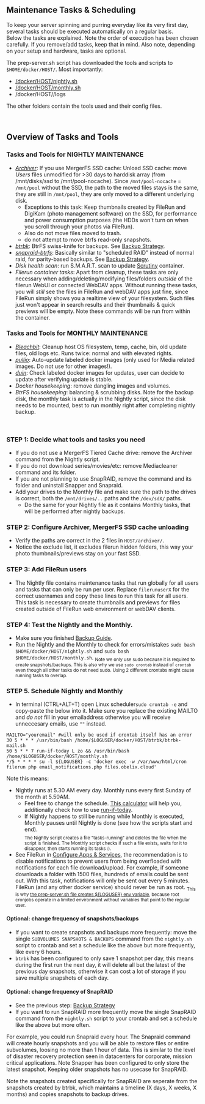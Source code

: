 ## Maintenance Tasks & Scheduling

To keep your server spinning and purring everyday like its very first day, several tasks should be executed automatically on a regular basis.  
Below the tasks are explained. Note the order of execution has been chosen carefully. If you remove/add tasks, keep that in mind. Also note, depending on your setup and hardware, tasks are optional. 

The prep-server.sh script has downloaded the tools and scripts to `$HOME/docker/HOST/`. Most importantly: 
- [/docker/HOST/nightly.sh](https://github.com/zilexa/Homeserver/blob/master/docker/HOST/nightly.sh)
- [/docker/HOST/monthly.sh](https://github.com/zilexa/Homeserver/blob/master/docker/HOST/monthly.sh)
- /docker/HOST//logs

The other folders contain the tools used and their config files. 

&nbsp;

## Overview of Tasks and Tools

### Tasks and Tools for NIGHTLY MAINTENANCE
- [_Archiver_](https://github.com/trapexit/mergerfs#time-based-expiring): If you use MergerFS SSD cache: Unload SSD cache: move _Users_ files unmodified for >30 days to harddisk array (from /mnt/disks/ssd to /mnt/pool-nocache). Since `/mnt/pool-nocache` = `/mnt/pool` without the SSD, the path to the moved files stays is the same, they are still in `/mnt/pool`, they are only moved to a different underlying disk. 
    - Exceptions to this task: Keep thumbnails created by FileRun and DigiKam (photo management software) on the SSD, for performance and power consumption purposes (the HDDs won't turn on when you scroll through your photos via FileRun). 
    - Also do not move files moved to trash.
    - do not attempt to move btrfs read-only snapshots.  
- [_btrbk_](https://digint.ch/btrbk/): BtrFS swiss-knife for backups. See [Backup Strategy](https://github.com/zilexa/Homeserver/tree/master/backup-strategy). 
- [_snapraid-btrfs_](https://github.com/automorphism88/snapraid-btrfs): Basically similar to "scheduled RAID" instead of normal raid, for parity-based backups. See [Backup Strategy](https://github.com/zilexa/Homeserver/tree/master/backup-strategy).
- _Disk health scan_: run S.M.A.R.T. scan to update [Scrutiny](https://github.com/AnalogJ/scrutiny) container. 
- _Filerun container tasks_: Apart from cleanup, these tasks are only necessary when adding/deleting/modifying files/folders _outside_ of the filerun WebUI or connected WebDAV apps. Without running these tasks, you will _still_ see the files in FileRun and webDAV apps just fine, since FileRun simply shows you a realtime view of your filesystem. Such files just won't appear in search results and their thumbnails & quick previews will be empty. Note these commands will be run from within the container. 

### Tasks and Tools for MONTHLY MAINTENANCE
- [_Bleachbit_](https://www.bleachbit.org/): Cleanup host OS filesystem, temp, cache, bin, old update files, old logs etc. Runs twice: normal and with elevated rights.
- [_pullio_](https://hotio.dev/pullio/): Auto-update labeled docker images (only used for Media related images. Do not use for other images!).
- [_duin_](https://crazymax.dev/diun/): Check labeled docker images for updates, user can decide to update after verifying update is stable. 
- _Docker housekeeping_: remove dangling images and volumes. 
- _BtrFS housekeeping_: balancing & scrubbing disks. Note for the backup disk, the monthly task is actually in the Nightly script, since the disk needs to be mounted, best to run monthly right after completing nightly backup. 

&nbsp;


### STEP 1: Decide what tools and tasks you need
- If you do not use a MergerFS Tiered Cache drive: remove the Archiver command from the Nightly script. 
- If you do not download series/movies/etc: remove Mediacleaner command and its folder. 
- If you are not planning to use SnapRAID, remove the command and its folder and uninstall Snapper and Snapraid.
- Add your drives to the Monthly file and make sure the path to the drives is correct, both the `/mnt/drives/..` paths and the `/dev/sdX/` paths. 
  - Do the same for your Nightly file as it contains Monthly tasks, that will be performed after nightly backups. 


### STEP 2: Configure Archiver, MergerFS SSD cache unloading
- Verify the paths are correct in the 2 files in `HOST/archiver/`.
- Notice the exclude list, it excludes filerun hidden folders, this way your photo thumbnails/previews stay on your fast SSD. 

### STEP 3: Add FileRun users
- The Nightly file contains maintenance tasks that run globally for all users and tasks that can only be run per user. Replace `filerunuserX` for the correct usernames and copy these lines to run this task for all users. This task is necessary to create thumbnails and previews for files created outside of FileRun web environment or webDAV clients. 

### STEP 4: Test the Nightly and the Monthly. 
- Make sure you finished [Backup Guide](https://github.com/zilexa/Homeserver/tree/master/backup-strategy).
- Run the Nightly and the Monthly to check for errors/mistakes `sudo bash $HOME/docker/HOST/nightly.sh` and `sudo bash $HOME/docker/HOST/monthly.sh`. 
<sub>Note we only use sudo because it is required to create snapshots/backups. This is also why we use `sudo crontab` instead of `crontab` even though all other tasks do not need sudo. Using 2 different crontabs might cause running tasks to overlap. </sub>

### STEP 5. Schedule Nightly and Monthly
- In terminal (CTRL+ALT+T) open Linux scheduler`sudo crontab -e` and copy-paste the below into it. Make sure you replace the existing MAILTO and _do not_ fill in your emailaddress otherwise you will receive unneccesary emails, use `""` instead. 
```
MAILTO="youremail" #will only be used if crontab itself has an error
30 5 * * * /usr/bin/bash /home/$LOGUSER/docker/HOST/btrbk/btrbk-mail.sh          
50 5 * * 7 run-if-today L zo && /usr/bin/bash /home/$LOGUSER/docker/HOST/monthly.sh
*/5 * * * * su -l ${LOGUSER} -c 'docker exec -w /var/www/html/cron filerun php email_notifications.php files.obelix.cloud'

```
Note this means:
- Nightly runs at 5.30 AM every day. Monthly runs every first Sunday of the month at 5.50AM. 
  - Feel free to change the schedule. [This calculator](https://crontab.guru/) will help you, additionally check how to use [run-if-today](https://github.com/xr09/cron-last-sunday/blob/master/run-if-today). 
  - If Nightly happens to still be running while Monthly is executed, Monthly pauses until Nightly is done (see how the scripts start and end).  
<sub>The Nightly script creates a file "tasks-running" and deletes the file when the script is finished. The Monthly script checks if such a file exists, waits for it to disappear, then starts running its tasks :). </sub>
- See FileRun in [Configure Apps & Services](https://github.com/zilexa/Homeserver/blob/master/services-apps-configuration.md), the recommendation is to disable notifications to prevent users from being overfloaded with notifications for each file download/upload. For example, if someone downloads a folder with 1500 files, hundreds of emails could be sent out. With this task, notifications will only be sent out every 5 minutes. FileRun (and any other docker service) should never be run as root. <sub>This is why [the prep-server.sh file creates ${LOGUSER} env variable](https://github.com/zilexa/Homeserver/blob/8d422616bda84ef976ef60693f49335c527bd7f8/prep-server.sh#L91), because root cronjobs operate in a limited environment without variables that point to the regular user.</sub>

#### Optional: change frequency of snapshots/backups
- If you want to create snapshots and backups more frequently: move the single `SUBVOLUMES SNAPSHOTS & BACKUPS` command from the `nightly.sh` script to crontab and set a schedule like the above but more frequently, like every 6 hours. 
- `btrbk` has been configured to only save 1 snapshot per day, this means during the first run the next day, it will delete all but the latest of the previous day snapshots, otherwise it can cost a lot of storage if you save multiple snapshots of each day.  

#### Optional: change frequency of SnapRAID
- See the previous step: [Backup Strategy](https://github.com/zilexa/Homeserver/tree/master/backup-strategy)
- If you want to run SnapRAID more frequently move the single SnapRAID command from the `nightly.sh` script to your crontab and set a schedule like the above but more often. 

For example, you could run Snapraid every hour. The Snapraid command will create hourly snapshots and you will be able to restore files or entire subvolumes, loosing no more than 1 hour of data. This is similar to the level of disaster recovery protection seen in datacenters for corporate, mission critical applications. Note Snapper has been configured to only store the latest snapshot. Keeping older snapshots has no usecase for SnapRAID. 

Note the snapshots created specifically for SnapRAID are seperate from the snapshots created by btrbk, which maintains a timeline (X days, X weeks, X months) and copies snapshots to backup drives. 



